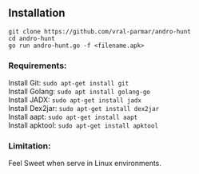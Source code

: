## Installation
```
git clone https://github.com/vral-parmar/andro-hunt
cd andro-hunt
go run andro-hunt.go -f <filename.apk>
```

### Requirements:
Install Git: `sudo apt-get install git`  
Install Golang: `sudo apt install golang-go`   
Install JADX: `sudo apt-get install jadx`   
Install Dex2jar: `sudo apt-get install dex2jar`   
Install aapt: `sudo apt-get install aapt`   
Install apktool: `sudo apt-get install apktool`   

### Limitation:
Feel Sweet when serve in Linux environments.
